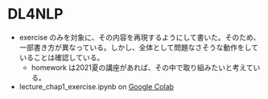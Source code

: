 # DL4NLP
- exercise のみを対象に、その内容を再現するようにして書いた。そのため、一部書き方が異なっている。しかし、全体として問題なさそうな動作をしていることは確認している。
  - homework は2021夏の講座があれば、その中で取り組みたいと考えている。
- lecture_chap1_exercise.ipynb on [Google Colab](https://colab.research.google.com/drive/1AfNhE5RaWgUZx5c4cvesoDGDVE7XoXh1?usp=sharing)
